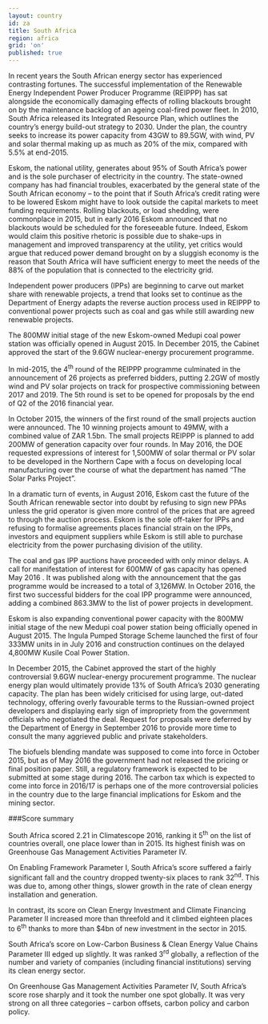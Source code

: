 ```yaml
---
layout: country
id: za
title: South Africa
region: africa
grid: 'on'
published: true
---
```

In recent years the South African energy sector has experienced contrasting fortunes. The successful implementation of the Renewable Energy Independent Power Producer Programme (REIPPP) has sat alongside the economically damaging effects of rolling blackouts brought on by the maintenance backlog of an ageing coal-fired power fleet. In 2010, South Africa released its Integrated Resource Plan, which outlines the country’s energy build-out strategy to 2030. Under the plan, the country seeks to increase its power capacity from 43GW to 89.5GW, with wind, PV and solar thermal making up as much as 20% of the mix, compared with 5.5% at end-2015.

Eskom, the national utility, generates about 95% of South Africa’s power and is the sole purchaser of electricity in the country. The state-owned company has had financial troubles, exacerbated by the general state of the South African economy – to the point that if South Africa’s credit rating were to be lowered Eskom might have to look outside the capital markets to meet funding requirements. Rolling blackouts, or load shedding, were commonplace in 2015, but in early 2016 Eskom announced that no blackouts would be scheduled for the foreseeable future. Indeed, Eskom would claim this positive rhetoric is possible due to shake-ups in management and improved transparency at the utility, yet critics would argue that reduced power demand brought on by a sluggish economy is the reason that South Africa will have sufficient energy to meet the needs of the 88% of the population that is connected to the electricity grid.

Independent power producers (IPPs) are beginning to carve out market share with renewable projects, a trend that looks set to continue as the Department of Energy adapts the reverse auction process used in REIPPP to conventional power projects such as coal and gas while still awarding new renewable projects.

The 800MW initial stage of the new Eskom-owned Medupi coal power station was officially opened in August 2015. In December 2015, the Cabinet approved the start of the 9.6GW nuclear-energy procurement programme.

In mid-2015, the 4<sup>th</sup> round of the REIPPP programme culminated in the announcement of 26 projects as preferred bidders, putting 2.2GW of mostly wind and PV solar projects on track for prospective commissioning between 2017 and 2019. The 5th round is set to be opened for proposals by the end of Q2 of the 2016 financial year.

In October 2015, the winners of the first round of the small projects auction were announced. The 10 winning projects amount to 49MW, with a combined value of ZAR 1.5bn. The small projects REIPPP is planned to add 200MW of generation capacity over four rounds.
In May 2016, the DOE requested expressions of interest for 1,500MW of solar thermal or PV solar to be developed in the Northern Cape with a focus on developing local manufacturing over the course of what the department has named “The Solar Parks Project”.

In a dramatic turn of events, in August 2016, Eskom cast the future of the South African renewable sector into doubt by refusing to sign new PPAs unless the grid operator is given more control of the prices that are agreed to through the auction process. Eskom is the sole off-taker for IPPs and refusing to formalise agreements places financial strain on the IPPs, investors and equipment suppliers while Eskom is still able to purchase electricity from the power purchasing division of the utility.

The coal and gas IPP auctions have proceeded with only minor delays. A call for manifestation of interest for 600MW of gas capacity has opened May 2016 . It was published along with the announcement that the gas programme would be increased to a total of 3,126MW. In October 2016, the first two successful bidders for the coal IPP programme were announced, adding a combined 863.3MW to the list of power projects in development.

Eskom is also expanding conventional power capacity with the 800MW initial stage of the new Medupi coal power station being officially opened in August 2015. The Ingula Pumped Storage Scheme launched the first of four 333MW units in in July 2016 and construction continues on the delayed 4,800MW Kusile Coal Power Station.

In December 2015, the Cabinet approved the start of the highly controversial 9.6GW nuclear-energy procurement programme. The nuclear energy plan would ultimately provide 13% of South Africa’s 2030 generating capacity. The plan has been widely criticised for using large, out-dated technology, offering overly favourable terms to the Russian-owned project developers and displaying early sign of impropriety from the government officials who negotiated the deal. Request for proposals were deferred by the Department of Energy in September 2016 to provide more time to consult the many aggrieved public and private stakeholders.

The biofuels blending mandate was supposed to come into force in October 2015, but as of May 2016 the government had not released the pricing or final position paper. Still, a regulatory framework is expected to be submitted at some stage during 2016. The carbon tax which is expected to come into force in 2016/17 is perhaps one of the more controversial policies in the country due to the large financial implications for Eskom and the mining sector.


###Score summary

South Africa scored 2.21 in Climatescope 2016, ranking it 5<sup>th</sup> on the list of countries overall, one place lower than in 2015. Its highest finish was on Greenhouse Gas Management Activities Parameter IV.

On Enabling Framework Parameter I, South Africa’s score suffered a fairly significant fall and the country dropped twenty-six places to rank 32<sup>nd</sup>. This was due to, among other things, slower growth in the rate of clean energy installation and generation.

In contrast, its score on Clean Energy Investment and Climate Financing Parameter II increased more than threefold and it climbed eighteen places to 6<sup>th</sup> thanks to more than $4bn of new investment in the sector in 2015.

South Africa’s score on Low-Carbon Business & Clean Energy Value Chains Parameter III edged up slightly. It was ranked 3<sup>rd</sup> globally, a reflection of the number and variety of companies (including financial institutions) serving its clean energy sector.

On Greenhouse Gas Management Activities Parameter IV, South Africa’s score rose sharply and it took the number one spot globally. It was very strong on all three categories – carbon offsets, carbon policy and carbon policy.
